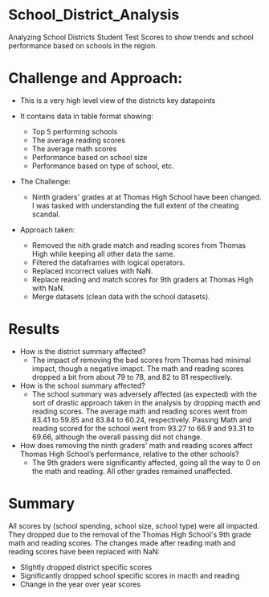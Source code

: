 # School_District_Analysis
Analyzing School Districts Student Test Scores to show trends and school performance based on schools in the region.

# Challenge and Approach:
- This is a very high level view of the districts key datapoints
- It contains data in table format showing:
  - Top 5 performing schools
  - The average reading scores
  - The average math scores
  - Performance based on school size
  - Performance based on type of school, etc.

- The Challenge:
  - Ninth graders' grades at at Thomas High School have been changed. I was tasked with  understanding the full extent of the cheating scandal.
  
- Approach taken:
  - Removed the nith grade match and reading scores from Thomas High while keeping all other data the same.
  - Filtered the dataframes with logical operators.
  - Replaced incorrect values with NaN.
  - Replace reading and match scores for 9th graders at Thomas High with NaN.
  - Merge datasets (clean data with the school datasets).
  
# Results
- How is the district summary affected?
  - The impact of removing the bad scores from Thomas had minimal impact, though a negative imapct. The math and reading scores dropped a bit from about 79 to 78, and 82 to 81 respectively.
- How is the school summary affected?
  - The school summary was adversely affected (as expected) with the sort of drastic approach taken in the analysis by dropping macth and reading scores. The average math and reading scores went from 83.41 to 59.85 and 83.84 to 60.24, respectively. Passing Math and reading scored for the school went from 93.27 to 66.9 and 93.31 to 69.66, although the overall passing did not change. 
- How does removing the ninth graders’ math and reading scores affect Thomas High School’s performance, relative to the other schools?
  - The 9th graders were significantly affected, going all the way to 0 on the math and reading. All other grades remained unaffected. 

# Summary
All scores by (school spending, school size, school type) were all impacted. They dropped due to the removal of the Thomas High School's 9th grade math and reading scores. The changes made after reading math and reading scores have been replaced with NaN:
- Slightly dropped district specific scores
- Significantly dropped school specific scores in macth and reading
- Change in the year over year scores
 
